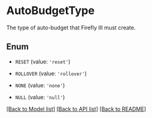# AutoBudgetType

The type of auto-budget that Firefly III must create.

## Enum

* `RESET` (value: `'reset'`)

* `ROLLOVER` (value: `'rollover'`)

* `NONE` (value: `'none'`)

* `NULL` (value: `'null'`)

[[Back to Model list]](../README.md#documentation-for-models) [[Back to API list]](../README.md#documentation-for-api-endpoints) [[Back to README]](../README.md)


